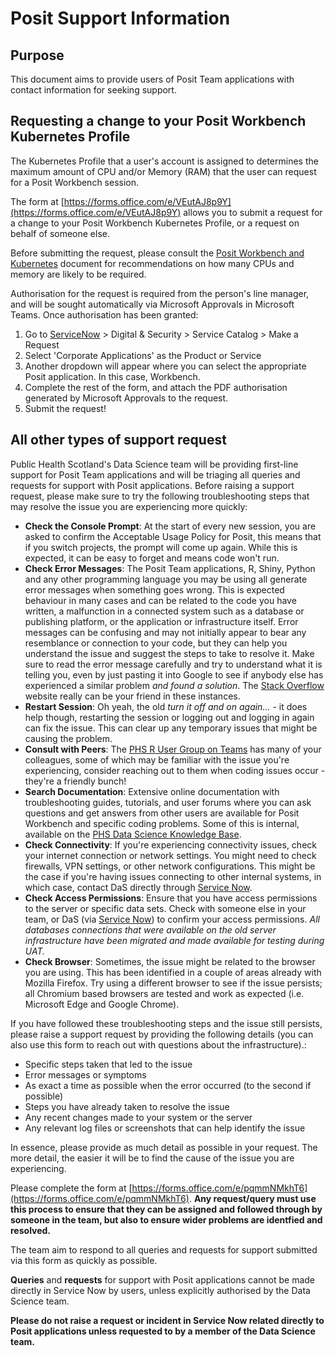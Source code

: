 # Posit Support Information

## Purpose

This document aims to provide users of Posit Team applications with contact information for seeking support.

## Requesting a change to your Posit Workbench Kubernetes Profile

The Kubernetes Profile that a user's account is assigned to determines the maximum amount of CPU and/or Memory (RAM) that the user can request for a Posit Workbench session.

The form at [https://forms.office.com/e/VEutAJ8p9Y](https://forms.office.com/e/VEutAJ8p9Y) allows you to submit a request for a change to your Posit Workbench Kubernetes Profile, or a request on behalf of someone else.

Before submitting the request, please consult the [Posit Workbench and Kubernetes](Posit%20Workbench%20and%20Kubernetes.md) document for recommendations on how many CPUs and memory are likely to be required.

Authorisation for the request is required from the person's line manager, and will be sought automatically via Microsoft Approvals in Microsoft Teams.  Once authorisation has been granted:

1. Go to [ServiceNow](https://nhsnss.service-now.com/phs/) > Digital & Security > Service Catalog > Make a Request
2. Select 'Corporate Applications' as the Product or Service
3. Another dropdown will appear where you can select the appropriate Posit application. In this case, Workbench.
4. Complete the rest of the form, and attach the PDF authorisation generated by Microsoft Approvals to the request.
5. Submit the request!

## All other types of support request

Public Health Scotland's Data Science team will be providing first-line support for Posit Team applications and will be triaging all queries and requests for support with Posit applications. Before raising a support request, please make sure to try the following troubleshooting steps that may resolve the issue you are experiencing more quickly:

- **Check the Console Prompt**: At the start of every new session, you are asked to confirm the Acceptable Usage Policy for Posit, this means that if you switch projects, the prompt will come up again. While this is expected, it can be easy to forget and means code won't run. 
- **Check Error Messages**: The Posit Team applications, R, Shiny, Python and any other programming language you may be using all generate error messages when something goes wrong. This is expected behaviour in many cases and can be related to the code you have written, a malfunction in a connected system such as a database or publishing platform, or the application or infrastructure itself. Error messages can be confusing and may not initially appear to bear any resemblance or connection to your code, but they can help you understand the issue and suggest the steps to take to resolve it. Make sure to read the error message carefully and try to understand what it is telling you, even by just pasting it into Google to see if anybody else has experienced a similar problem _and found a solution_.  The [Stack Overflow](https://stackoverflow.com/) website really can be your friend in these instances.
- **Restart Session**: Oh yeah, the old _turn it off and on again..._ - it does help though, restarting the session or logging out and logging in again can fix the issue. This can clear up any temporary issues that might be causing the problem.
- **Consult with Peers**: The [PHS R User Group on Teams](https://teams.microsoft.com/l/team/19%3ae9f55a12b7d94ef49877ff455a07f035%40thread.tacv2/conversations?groupId=ec4250f9-b70a-4f32-9372-a232ccb4f713&tenantId=10efe0bd-a030-4bca-809c-b5e6745e499a) has many of your colleagues, some of which may be familiar with the issue you're experiencing, consider reaching out to them when coding issues occur - they're a friendly bunch!
- **Search Documentation**: Extensive online documentation with troubleshooting guides, tutorials, and user forums where you can ask questions and get answers from other users are available for Posit Workbench and specific coding problems. Some of this is internal, available on the [PHS Data Science Knowledge Base](https://public-health-scotland.github.io/knowledge-base/).
- **Check Connectivity**: If you're experiencing connectivity issues, check your internet connection or network settings. You might need to check firewalls, VPN settings, or other network configurations. This might be the case if you're having issues connecting to other internal systems, in which case, contact DaS directly through [Service Now](https://nhsnss.service-now.com/phs/).
- **Check Access Permissions**: Ensure that you have access permissions to the server or specific data sets. Check with someone else in your team, or DaS (via [Service Now](https://nhsnss.service-now.com/phs/)) to confirm your access permissions. _All databases connections that were available on the old server infrastructure have been migrated and made available for testing during UAT._
- **Check Browser**: Sometimes, the issue might be related to the browser you are using. This has been identified in a couple of areas already with Mozilla Firefox. Try using a different browser to see if the issue persists; all Chromium based browsers are tested and work as expected (i.e. Microsoft Edge and Google Chrome).

If you have followed these troubleshooting steps and the issue still persists, please raise a support request by providing the following details (you can also use this form to reach out with questions about the infrastructure).:

- Specific steps taken that led to the issue
- Error messages or symptoms
- As exact a time as possible when the error occurred (to the second if possible)
- Steps you have already taken to resolve the issue
- Any recent changes made to your system or the server
- Any relevant log files or screenshots that can help identify the issue

In essence, please provide as much detail as possible in your request.  The more detail, the easier it will be to find the cause of the issue you are experiencing.

Please complete the form at [https://forms.office.com/e/pqmmNMkhT6](https://forms.office.com/e/pqmmNMkhT6). **Any request/query must use this process to ensure that they can be assigned and followed through by someone in the team, but also to ensure wider problems are identfied and resolved.**

The team aim to respond to all queries and requests for support submitted via this form as quickly as possible.

**Queries** and **requests** for support with Posit applications cannot be made directly in Service Now by users, unless explicitly authorised by the Data Science team.

**Please do not raise a request or incident in Service Now related directly to Posit applications unless requested to by a member of the Data Science team.**
